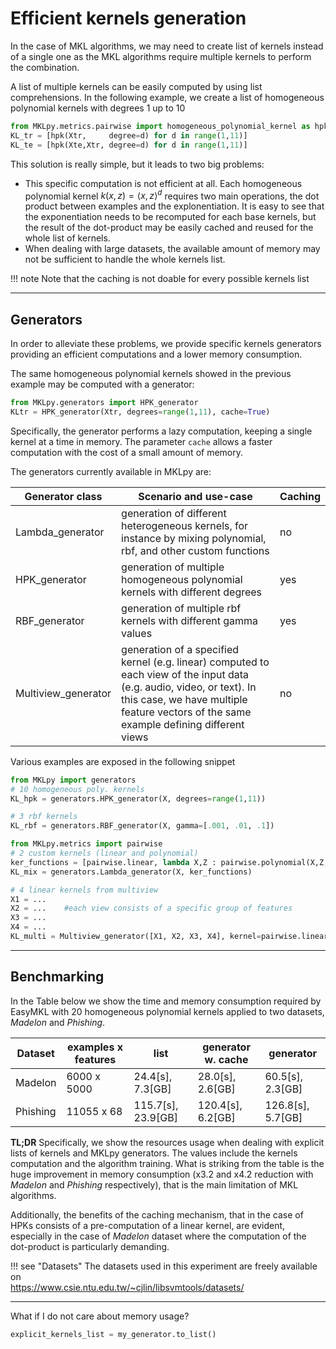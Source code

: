 # Efficient kernels generation


In the case of MKL algorithms, we may need to create list of kernels instead of a single one as the MKL algorithms require multiple kernels to perform the combination.

A list of multiple kernels can be easily computed by using list comprehensions.
In the following example, we create a list of homogeneous polynomial kernels with degrees 1 up to 10

```python
from MKLpy.metrics.pairwise import homogeneous_polynomial_kernel as hpk
KL_tr = [hpk(Xtr,     degree=d) for d in range(1,11)]
KL_te = [hpk(Xte,Xtr, degree=d) for d in range(1,11)]
```

This solution is really simple, but it leads to two big problems:

* This specific computation is not efficient at all. Each homogeneous polynomial kernel $k(x,z) = \langle x,z\rangle^d$ requires two main operations, the dot product between examples and the explonentiation.
It is easy to see that the exponentiation needs to be recomputed for each base kernels, but the result of the dot-product may be easily cached and reused for the whole list of kernels. 
* When dealing with large datasets, the available amount of memory may not be sufficient to handle the whole kernels list.

!!! note
	Note that the caching is not doable for every possible kernels list


- - -

## Generators


In order to alleviate these problems, we provide specific kernels generators providing an efficient computations and a lower memory consumption.

The same homogeneous polynomial kernels showed in the previous example may be computed with a generator:

```python
from MKLpy.generators import HPK_generator
KLtr = HPK_generator(Xtr, degrees=range(1,11), cache=True)
```

Specifically, the generator performs a lazy computation, keeping a single kernel at a time in memory. The parameter `cache` allows a faster computation with the cost of a small amount of memory.

The generators currently available in MKLpy are:

| Generator class       | Scenario and use-case | Caching |
|-----------------------|-----------------------|---------|
| Lambda_generator      | generation of different heterogeneous kernels, for instance by mixing polynomial, rbf, and other custom functions | no |
| HPK_generator         | generation of multiple homogeneous polynomial kernels with different degrees | yes |
| RBF_generator         | generation of multiple rbf kernels with different gamma values | yes |
| Multiview_generator   | generation of a specified kernel (e.g. linear) computed to each view of the input data (e.g. audio, video, or text). In this case, we have multiple feature vectors of the same example defining different views | no |

Various examples are exposed in the following snippet

```python
from MKLpy import generators
# 10 homogeneous poly. kernels 
KL_hpk = generators.HPK_generator(X, degrees=range(1,11))

# 3 rbf kernels
KL_rbf = generators.RBF_generator(X, gamma=[.001, .01, .1])

from MKLpy.metrics import pairwise
# 2 custom kernels (linear and polynomial)
ker_functions = [pairwise.linear, lambda X,Z : pairwise.polynomial(X,Z, degree=5)]
KL_mix = generators.Lambda_generator(X, ker_functions)

# 4 linear kernels from multiview
X1 = ...
X2 = ...	#each view consists of a specific group of features
X3 = ...
X4 = ...
KL_multi = Multiview_generator([X1, X2, X3, X4], kernel=pairwise.linear)
```


- - -

## Benchmarking

In the Table below we show the time and memory consumption required by EasyMKL with 20 homogeneous polynomial kernels applied to two datasets, *Madelon* and *Phishing*.


|Dataset | examples x features | list | generator w. cache | generator |
|--------|--------------------|------|--------------------|-----------|
|Madelon | 6000     x 5000     | 24.4[s], 7.3[GB]   | 28.0[s], 2.6[GB]  | 60.5[s], 2.3[GB]  |
|Phishing| 11055    x 68       | 115.7[s], 23.9[GB] | 120.4[s], 6.2[GB] | 126.8[s], 5.7[GB] |


**TL;DR** Specifically, we show the resources usage when dealing with explicit lists of kernels and MKLpy generators. 
The values include the kernels computation and the algorithm training.
What is striking from the table is the huge improvement in memory consumption (x3.2 and x4.2 reduction with *Madelon* and *Phishing* respectively), that is the main limitation of MKL algorithms. 

Additionally, the benefits of the caching mechanism, that in the case of HPKs consists of a pre-computation of a linear kernel, are evident, especially in the case of *Madelon* dataset where the computation of the dot-product is particularly demanding.


!!! see "Datasets"
	The datasets used in this experiment are freely available on <br>
	https://www.csie.ntu.edu.tw/~cjlin/libsvmtools/datasets/

- - - 

What if I do not care about memory usage?

```python
explicit_kernels_list = my_generator.to_list()
```